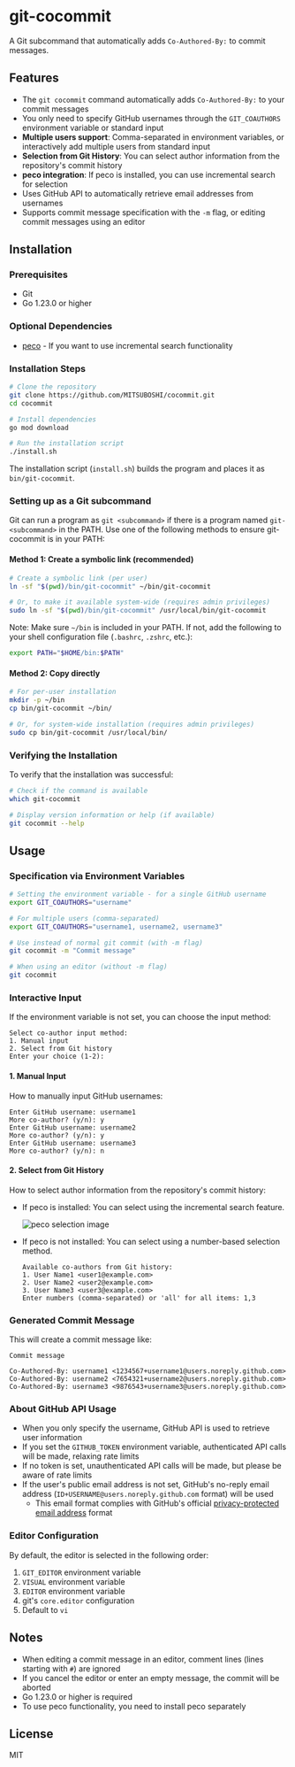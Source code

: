 # git-cocommit

A Git subcommand that automatically adds `Co-Authored-By:` to commit messages.

## Features

- The `git cocommit` command automatically adds `Co-Authored-By:` to your commit messages
- You only need to specify GitHub usernames through the `GIT_COAUTHORS` environment variable or standard input
- **Multiple users support**: Comma-separated in environment variables, or interactively add multiple users from standard input
- **Selection from Git History**: You can select author information from the repository's commit history
- **peco integration**: If peco is installed, you can use incremental search for selection
- Uses GitHub API to automatically retrieve email addresses from usernames
- Supports commit message specification with the `-m` flag, or editing commit messages using an editor

## Installation

### Prerequisites

- Git
- Go 1.23.0 or higher

### Optional Dependencies

- [peco](https://github.com/peco/peco) - If you want to use incremental search functionality

### Installation Steps

```bash
# Clone the repository
git clone https://github.com/MITSUBOSHI/cocommit.git
cd cocommit

# Install dependencies
go mod download

# Run the installation script
./install.sh
```

The installation script (`install.sh`) builds the program and places it as `bin/git-cocommit`.

### Setting up as a Git subcommand

Git can run a program as `git <subcommand>` if there is a program named `git-<subcommand>` in the PATH. Use one of the following methods to ensure git-cocommit is in your PATH:

#### Method 1: Create a symbolic link (recommended)

```bash
# Create a symbolic link (per user)
ln -sf "$(pwd)/bin/git-cocommit" ~/bin/git-cocommit

# Or, to make it available system-wide (requires admin privileges)
sudo ln -sf "$(pwd)/bin/git-cocommit" /usr/local/bin/git-cocommit
```

Note: Make sure `~/bin` is included in your PATH. If not, add the following to your shell configuration file (`.bashrc`, `.zshrc`, etc.):

```bash
export PATH="$HOME/bin:$PATH"
```

#### Method 2: Copy directly

```bash
# For per-user installation
mkdir -p ~/bin
cp bin/git-cocommit ~/bin/

# Or, for system-wide installation (requires admin privileges)
sudo cp bin/git-cocommit /usr/local/bin/
```

### Verifying the Installation

To verify that the installation was successful:

```bash
# Check if the command is available
which git-cocommit

# Display version information or help (if available)
git cocommit --help
```

## Usage

### Specification via Environment Variables

```bash
# Setting the environment variable - for a single GitHub username
export GIT_COAUTHORS="username"

# For multiple users (comma-separated)
export GIT_COAUTHORS="username1, username2, username3"

# Use instead of normal git commit (with -m flag)
git cocommit -m "Commit message"

# When using an editor (without -m flag)
git cocommit
```

### Interactive Input

If the environment variable is not set, you can choose the input method:

```
Select co-author input method:
1. Manual input
2. Select from Git history
Enter your choice (1-2): 
```

#### 1. Manual Input

How to manually input GitHub usernames:

```
Enter GitHub username: username1
More co-author? (y/n): y
Enter GitHub username: username2
More co-author? (y/n): y
Enter GitHub username: username3
More co-author? (y/n): n
```

#### 2. Select from Git History

How to select author information from the repository's commit history:

- If peco is installed: You can select using the incremental search feature.
  
  ![peco selection image](https://github.com/peco/peco/raw/master/doc/peco.gif)

- If peco is not installed: You can select using a number-based selection method.

  ```
  Available co-authors from Git history:
  1. User Name1 <user1@example.com>
  2. User Name2 <user2@example.com>
  3. User Name3 <user3@example.com>
  Enter numbers (comma-separated) or 'all' for all items: 1,3
  ```

### Generated Commit Message

This will create a commit message like:

```
Commit message

Co-Authored-By: username1 <1234567+username1@users.noreply.github.com>
Co-Authored-By: username2 <7654321+username2@users.noreply.github.com>
Co-Authored-By: username3 <9876543+username3@users.noreply.github.com>
```

### About GitHub API Usage

- When you only specify the username, GitHub API is used to retrieve user information
- If you set the `GITHUB_TOKEN` environment variable, authenticated API calls will be made, relaxing rate limits
- If no token is set, unauthenticated API calls will be made, but please be aware of rate limits
- If the user's public email address is not set, GitHub's no-reply email address (`ID+USERNAME@users.noreply.github.com` format) will be used
  - This email format complies with GitHub's official [privacy-protected email address](https://docs.github.com/en/account-and-profile/setting-up-and-managing-your-personal-account-on-github/managing-email-preferences/setting-your-commit-email-address) format

### Editor Configuration

By default, the editor is selected in the following order:

1. `GIT_EDITOR` environment variable
2. `VISUAL` environment variable
3. `EDITOR` environment variable
4. git's `core.editor` configuration
5. Default to `vi`

## Notes

- When editing a commit message in an editor, comment lines (lines starting with `#`) are ignored
- If you cancel the editor or enter an empty message, the commit will be aborted
- Go 1.23.0 or higher is required
- To use peco functionality, you need to install peco separately

## License

MIT 